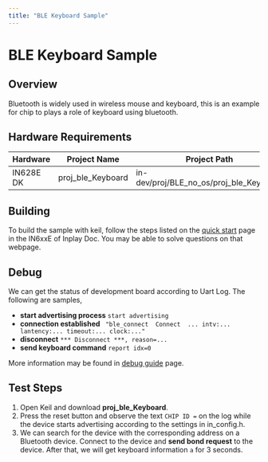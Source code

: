 ```yaml
---
title: "BLE Keyboard Sample"
---
```


# BLE Keyboard Sample

## Overview

Bluetooth is widely used in wireless mouse and keyboard, this is an example for chip to plays a role of keyboard using bluetooth. 



## Hardware Requirements

| Hardware  | Project Name      | Project Path                            |
| --------- | ----------------- | --------------------------------------- |
| IN628E DK | proj_ble_Keyboard | in-dev/proj/BLE_no_os/proj_ble_Keyboard |



## Building

To build the sample with keil, follow the steps listed on the  [quick start](https://inplay-inc.github.io/docs/in6xxe/getting-started/installation/quick-start.html) page in the IN6xxE  of Inplay Doc. You may be able to solve questions on that webpage.



## Debug

We can get the status of development board according to Uart Log. The following are samples,

- **start advertising process** `start advertising`
- **connection established** ` "ble_connect  Connect  ... intv:... lantency:... timeout:... clock:..."`
- **disconnect** `*** Disconnect ***, reason=...`
- **send keyboard command** `report idx=0`

More information may be found in  [debug guide](https://inplay-inc.github.io/docs/in6xxe/examples-and-use-case/debug-reference)  page.



## Test Steps

1. Open Keil and download **proj_ble_Keyboard**.
2. Press the reset button and observe the text `CHIP ID =` on the log while the device starts advertising according to the settings in in_config.h.
3. We can search for the device with the corresponding address on a Bluetooth device. Connect to the device and **send bond request** to the device. After that, we will get keyboard information `a` for 3 seconds.